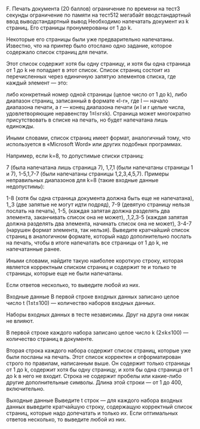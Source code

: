 F. Печать документа (20 баллов)
ограничение по времени на тест3 секунды
ограничение по памяти на тест512 мегабайт
вводстандартный ввод
выводстандартный вывод
Необходимо напечатать документ из k страниц. Его страницы пронумерованы от 1 до k.

Некоторые его страницы были уже предварительно напечатаны. Известно, что на принтер было отослано одно задание, которое содержало список страниц для печати.

Этот список содержит хотя бы одну страницу, и хотя бы одна страница от 1 до k не попадает в этот список. Список страниц состоит из перечисленных через единичную запятую элементов списка, где каждый элемент — это:

либо конкретный номер одной страницы (целое число от 1 до k),
либо диапазон страниц, записанный в формате «l-r», где l — начало диапазона печати, а r — конец диапазона печати (и l и r целые числа, удовлетворяющие неравенству 1≤l≤r≤k).
Страница может многократно присутствовать в списке на печать, но будет напечатана лишь единожды.

Иными словами, список страниц имеет формат, аналогичный тому, что используется в «Microsoft Word» или других подобных программах.

Например, если k=8, то допустимые списки страниц:

7 (была напечатана лишь страница 7),
1,7,1 (были напечатаны страницы 1 и 7),
1-5,1,7-7 (были напечатаны страницы 1,2,3,4,5,7).
Примеры неправильных диапазонов для k=8 (такие входные данные недопустимы):

1-8 (хотя бы одна страница документа должна быть еще не напечатана),
1,,3 (две запятые не могут идти подряд),
7-9 (девятую страницу нельзя послать на печать),
1-5, (каждая запятая должна разделять два элемента, заканчивать список она не может),
,1,2,3-5 (каждая запятая должна разделять два элемента, начинать список она не может),
3-4-7 (нарушен формат элемента, так нельзя).
Выведите кратчайший список страниц в аналогичном формате, который надо дополнительно послать на печать, чтобы в итоге напечатать все страницы от 1 до k, не напечатанные ранее.

Иными словами, найдите такую наиболее короткую строку, которая является корректным списком страниц и содержит те и только те страницы, которые еще не были напечатаны.

Если ответов несколько, то выведите любой из них.

Входные данные
В первой строке входных данных записано целое число t (1≤t≤100) — количество наборов входных данных.

Наборы входных данных в тесте независимы. Друг на друга они никак не влияют.

В первой строке каждого набора записано целое число k (2≤k≤100) — количество страниц в документе.

Вторая строка каждого набора содержит список страниц, которые уже были посланы на печать. Этот список корректен и отформатирован строго по правилам, написанным выше. Он содержит только страницы от 1 до k, содержит хотя бы одну страницу, и хотя бы одна страница от 1 до k в него не входит. Строка не содержит пробелы или какие-либо другие дополнительные символы. Длина этой строки — от 1 до 400, включительно.

Выходные данные
Выведите t строк — для каждого набора входных данных выведите кратчайшую строку, содержащую корректный список страниц, которые надо допечатать и только их. Если оптимальных ответов несколько, то выведите любой из них.

